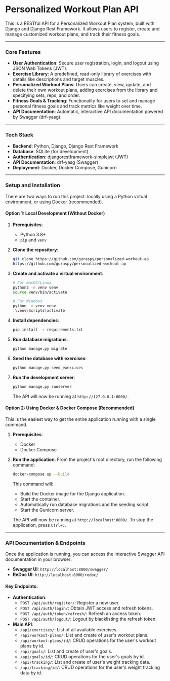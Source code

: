 # Personalized Workout Plan API

This is a RESTful API for a Personalized Workout Plan system, built with Django and Django Rest Framework. It allows users to register, create and manage customized workout plans, and track their fitness goals.

---

### Core Features

* **User Authentication**: Secure user registration, login, and logout using JSON Web Tokens (JWT).
* **Exercise Library**: A predefined, read-only library of exercises with details like descriptions and target muscles.
* **Personalized Workout Plans**: Users can create, view, update, and delete their own workout plans, adding exercises from the library and specifying sets, reps, and order.
* **Fitness Goals & Tracking**: Functionality for users to set and manage personal fitness goals and track metrics like weight over time.
* **API Documentation**: Automatic, interactive API documentation powered by Swagger (drf-yasg).

---

### Tech Stack

* **Backend**: Python, Django, Django Rest Framework
* **Database**: SQLite (for development)
* **Authentication**: djangorestframework-simplejwt (JWT)
* **API Documentation**: drf-yasg (Swagger)
* **Deployment**: Docker, Docker Compose, Gunicorn

---

### Setup and Installation

There are two ways to run this project: locally using a Python virtual environment, or using Docker (recommended).

#### Option 1: Local Development (Without Docker)

1.  **Prerequisites**:
    * Python 3.8+
    * `pip` and `venv`

2.  **Clone the repository**:
    ```bash
    git clone https://github.com/guraspy/personalized-workout-ap
    https://github.com/guraspy/personalized-workout-ap
    ```

3.  **Create and activate a virtual environment**:
    ```bash
    # For macOS/Linux
    python3 -m venv venv
    source venv/bin/activate

    # For Windows
    python -m venv venv
    .\venv\Scripts\activate
    ```

4.  **Install dependencies**:
    ```bash
    pip install -r requirements.txt
    ```

5.  **Run database migrations**:
    ```bash
    python manage.py migrate
    ```

6.  **Seed the database with exercises**:
    ```bash
    python manage.py seed_exercises
    ```

7.  **Run the development server**:
    ```bash
    python manage.py runserver
    ```
    The API will now be running at `http://127.0.0.1:8000/`.

#### Option 2: Using Docker & Docker Compose (Recommended)

This is the easiest way to get the entire application running with a single command.

1.  **Prerequisites**:
    * Docker
    * Docker Compose

2.  **Run the application**:
    From the project's root directory, run the following command:
    ```bash
    docker-compose up --build
    ```
    This command will:
    * Build the Docker image for the Django application.
    * Start the container.
    * Automatically run database migrations and the seeding script.
    * Start the Gunicorn server.

    The API will now be running at `http://localhost:8000/`. To stop the application, press `Ctrl+C`.

---

### API Documentation & Endpoints

Once the application is running, you can access the interactive Swagger API documentation in your browser:

* **Swagger UI**: `http://localhost:8000/swagger/`
* **ReDoc UI**: `http://localhost:8000/redoc/`

#### Key Endpoints:

* **Authentication**:
    * `POST /api/auth/register/`: Register a new user.
    * `POST /api/auth/login/`: Obtain JWT access and refresh tokens.
    * `POST /api/auth/token/refresh/`: Refresh an access token.
    * `POST /api/auth/logout/`: Logout by blacklisting the refresh token.
* **Main API**:
    * `/api/exercises/`: List of all available exercises.
    * `/api/workout-plans/`: List and create of user's workout plans.
    * `/api/workout-plans/id/`: CRUD operations for the user's workout plans by id.
    * `/api/goals/`: List and create of user's goals.
    * `/api/goals/id/`: CRUD operations for the user's goals by id.
    * `/api/tracking/`: List and create of user's weight tracking data.
    * `/api/tracking/id/`: CRUD operations for the user's weight tracking data by id.